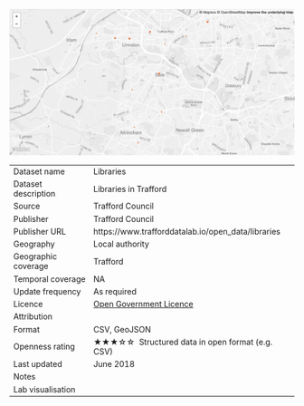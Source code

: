 
[<img src="thumbnail.png">](trafford_libraries_polygons_styled.geojson)
</br>

<table>
<tr>
	<td>Dataset name</td>
	<td>Libraries</td>
</tr>
<tr>
	<td>Dataset description</td>
	<td>Libraries in Trafford</td>
</tr>
<tr>
	<td>Source</td>
	<td>Trafford Council</td>
</tr>
<tr>
	<td>Publisher</td>
	<td>Trafford Council</td>
</tr>
<tr>
	<td>Publisher URL</td>
	<td><a href="https://www.trafforddatalab.io/open_data/libraries"></a>https://www.trafforddatalab.io/open_data/libraries</td>
</tr>
<tr>
	<td>Geography</td>
	<td>Local authority</td>
</tr>
<tr>
	<td>Geographic coverage</td>
	<td>Trafford</td>
</tr>
<tr>
	<td>Temporal coverage</td>
	<td>NA</td>
</tr>
<tr>
	<td>Update frequency</td>
	<td>As required</td>
</tr>
<tr>
	<td>Licence</td>
	<td><a href="http://www.nationalarchives.gov.uk/doc/open-government-licence/version/3/">Open Government Licence</a></td>
</tr>
<tr>
	<td>Attribution</td>
	<td></td>
</tr>
<tr>
	<td>Format</td>
	<td>CSV, GeoJSON</td>
</tr>
<tr>
	<td>Openness rating</td>
	<td>&#9733&#9733&#9733&#9734&#9734&nbsp; Structured data in open format (e.g. CSV)</td>
</tr>
<tr>
	<td>Last updated</td>
	<td>June 2018</td>
</tr>
<tr>
	<td>Notes</td>
	<td></td>
</tr>
<tr>
	<td>Lab visualisation</td>
	<td><a href="https://www.trafforddatalab.io/maps/explore/index.html?dataset=libraries_polygons"></a></td>
</tr>
</table>
